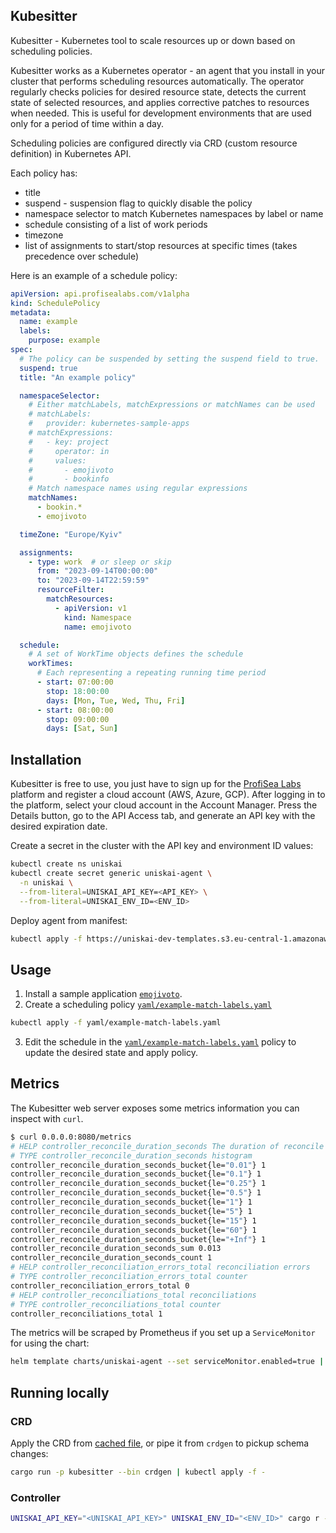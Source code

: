 ## Kubesitter

Kubesitter - Kubernetes tool to scale resources up or down based on scheduling policies.

Kubesitter works as a Kubernetes operator - an agent that you install in your cluster that performs scheduling resources automatically. The operator regularly checks policies for desired resource state, detects the current state of selected resources, and applies corrective patches to resources when needed. This is useful for development environments that are used only for a period of time within a day.

Scheduling policies are configured directly via CRD (custom resource definition) in Kubernetes API.

Each policy has:
- title
- suspend - suspension flag to quickly disable the policy
- namespace selector to match Kubernetes namespaces by label or name
- schedule consisting of a list of work periods
- timezone
- list of assignments to start/stop resources at specific times (takes precedence over schedule)

Here is an example of a schedule policy:
```yaml
apiVersion: api.profisealabs.com/v1alpha
kind: SchedulePolicy
metadata:
  name: example
  labels:
    purpose: example
spec:
  # The policy can be suspended by setting the suspend field to true.
  suspend: true
  title: "An example policy"

  namespaceSelector:
    # Either matchLabels, matchExpressions or matchNames can be used
    # matchLabels:
    #   provider: kubernetes-sample-apps
    # matchExpressions:
    #   - key: project
    #     operator: in
    #     values:
    #       - emojivoto
    #       - bookinfo
    # Match namespace names using regular expressions
    matchNames:
      - bookin.*
      - emojivoto

  timeZone: "Europe/Kyiv"

  assignments:
    - type: work  # or sleep or skip
      from: "2023-09-14T00:00:00"
      to: "2023-09-14T22:59:59"
      resourceFilter:
        matchResources:
          - apiVersion: v1
            kind: Namespace
            name: emojivoto

  schedule:   
    # A set of WorkTime objects defines the schedule
    workTimes:
      # Each representing a repeating running time period
      - start: 07:00:00
        stop: 18:00:00
        days: [Mon, Tue, Wed, Thu, Fri]
      - start: 08:00:00
        stop: 09:00:00
        days: [Sat, Sun]
```

## Installation

Kubesitter is free to use, you just have to sign up for the [ProfiSea Labs](https://profisealabs.com/) platform and register a cloud account (AWS, Azure, GCP).
After logging in to the platform, select your cloud account in the Account Manager. Press the Details button, go to the API Access tab, and generate an API key with the desired expiration date.

Create a secret in the cluster with the API key and environment ID values:
```sh
kubectl create ns uniskai
kubectl create secret generic uniskai-agent \
  -n uniskai \
  --from-literal=UNISKAI_API_KEY=<API_KEY> \
  --from-literal=UNISKAI_ENV_ID=<ENV_ID>
```

Deploy agent from manifest:
```sh
kubectl apply -f https://uniskai-dev-templates.s3.eu-central-1.amazonaws.com/kubernetes-agent/versions/0.0.x/deployment.yaml
```

## Usage

1. Install a sample application [`emojivoto`](https://github.com/digitalocean/kubernetes-sample-apps/tree/master/emojivoto-example).
2. Create a scheduling policy [`yaml/example-match-labels.yaml`](yaml/example-match-labels.yaml)
```sh
kubectl apply -f yaml/example-match-labels.yaml
```
3. Edit the schedule in the [`yaml/example-match-labels.yaml`](yaml/example-match-labels.yaml) policy to update the desired state and apply policy.

## Metrics

The Kubesitter web server exposes some metrics information you can inspect with `curl`.

```sh
$ curl 0.0.0.0:8080/metrics
# HELP controller_reconcile_duration_seconds The duration of reconcile to complete in seconds
# TYPE controller_reconcile_duration_seconds histogram
controller_reconcile_duration_seconds_bucket{le="0.01"} 1
controller_reconcile_duration_seconds_bucket{le="0.1"} 1
controller_reconcile_duration_seconds_bucket{le="0.25"} 1
controller_reconcile_duration_seconds_bucket{le="0.5"} 1
controller_reconcile_duration_seconds_bucket{le="1"} 1
controller_reconcile_duration_seconds_bucket{le="5"} 1
controller_reconcile_duration_seconds_bucket{le="15"} 1
controller_reconcile_duration_seconds_bucket{le="60"} 1
controller_reconcile_duration_seconds_bucket{le="+Inf"} 1
controller_reconcile_duration_seconds_sum 0.013
controller_reconcile_duration_seconds_count 1
# HELP controller_reconciliation_errors_total reconciliation errors
# TYPE controller_reconciliation_errors_total counter
controller_reconciliation_errors_total 0
# HELP controller_reconciliations_total reconciliations
# TYPE controller_reconciliations_total counter
controller_reconciliations_total 1
```

The metrics will be scraped by Prometheus if you set up a `ServiceMonitor` for using the chart:
```sh
helm template charts/uniskai-agent --set serviceMonitor.enabled=true | kubectl apply -f -
```

## Running locally

### CRD

Apply the CRD from [cached file](yaml/crds.yaml), or pipe it from `crdgen` to pickup schema changes:

```sh
cargo run -p kubesitter --bin crdgen | kubectl apply -f -
```

### Controller

```sh
UNISKAI_API_KEY="<UNISKAI_API_KEY>" UNISKAI_ENV_ID="<ENV_ID>" cargo r -p agent
```
